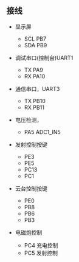 



## 接线


- 显示屏
  - SCL PB7
  - SDA PB9

- 调试串口(控制台)UART1
  - TX PA9
  - RX PA10

- 通信串口，UART3
  - TX PB10
  - RX PB11

- 电压检测，
  - PA5 ADC1_IN5 


- 发射控制按键
  - PE3
  - PE5
  - PC13
  - PC1

- 云台控制按键
  - PE0
  - PB8
  - PB6
  - PB3

- 电磁炮控制
  - PC4 充电控制
  - PC5 发射控制

